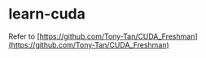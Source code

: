 # learn-cuda

Refer to [https://github.com/Tony-Tan/CUDA_Freshman](https://github.com/Tony-Tan/CUDA_Freshman)